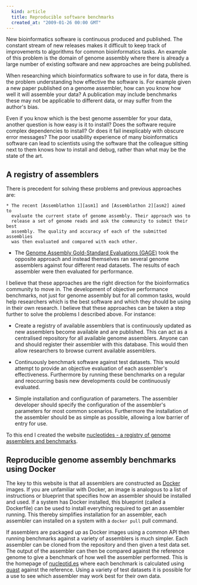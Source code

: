 ```yaml
---
  kind: article
  title: Reproducible software benchmarks
  created_at: "2009-01-26 00:00 GMT"
---
```


New bioinformatics software is continuous produced and published. The constant
stream of new releases makes it difficult to keep track of improvements to
algorithms for common bioinformatics tasks. An example of this problem is the
domain of genome assembly where there is already a large number of existing
software and new approaches are being published.

When researching which bioinformatics software to use in for data, there is the
problem understanding how effective the software is. For example given a new
paper published on a genome assembler, how can you know how well it will
assemble your data? A publication may include benchmarks these may not be
applicable to different data, or may suffer from the author's bias.

Even if you know which is the best genome assembler for your data, another
question is how easy is it to install? Does the software require complex
dependencies to install? Or does it fail inexplicably with obscure error
messages? The poor usability experience of many bioinformatics software can
lead to scientists using the software that the colleague sitting next to them
knows how to install and debug, rather than what may be the state of the art.

## A registry of assemblers

There is precedent for solving these problems and previous approaches are:

    * The recent [Assemblathon 1][asm1] and [Assemblathon 2][asm2] aimed to
      evaluate the current state of genome assembly. Their approach was to
      release a set of genome reads and ask the community to submit their best
      assembly. The quality and accuracy of each of the submitted assemblies
      was then evaluated and compared with each other.

   *  The [Genome Assembly Gold-Standard Evaluations (GAGE)][gage] took the
      opposite approach and instead themselves ran several genome assemblers
      against four different read datasets. The results of each assembler were
      then evaluated for performance.

I believe that these approaches are the right direction for the bioinformatics
community to move in. The development of objective performance benchmarks, not
just for genome assembly but for all common tasks, would help researchers which
is the best software and which they should be using in their own research. I
believe that these approaches can be taken a step further to solve the problems
I described above. For instance:

  * Create a registry of available assemblers that is continuously updated as
    new assemblers become available and are published. This can act as a
    centralised repository for all available genome assemblers. Anyone can and
    should register their assembler with this database. This would then allow
    researchers to browse current available assemblers.

  * Continuously benchmark software against test datasets. This would attempt
    to provide an objective evaluation of each assembler's effectiveness.
    Furthermore by running these benchmarks on a regular and reoccurring basis
    new developments could be continuously evaluated.

  * Simple installation and configuration of parameters. The assembler
    developer should specify the configuration of the assembler's parameters
    for most common scenarios. Furthermore the installation of the assembler
    should be as simple as possible, allowing a low barrier of entry for use.

To this end I created the website [nucleotides - a registry of genome
assemblers and benchmarks][nuc].

## Reproducible genome assembly benchmarks using Docker

The key to this website is that all assemblers are constructed as
[Docker][docker] images. If you are unfamiliar with Docker, an image is
analogous to a list of instructions or blueprint that specifies how an assembler
should be installed and used. If a system has Docker installed, this blueprint
(called a Dockerfile) can be used to install everything required to get an
assembler running. This thereby simplifies installation for an assembler, each
assembler can installed on a system with a `docker pull` pull command.

If assemblers are packaged up as Docker images using a common API then running
benchmarks against a variety of assemblers is much simpler. Each assembler can
be cloned from the repository and then given a test data set. The output of the
assembler can then be compared against the reference genome to give a benchmark
of how well the assembler performed. This is the homepage of
[nucleotid.es][nuc] where each benchmark is calculated using [quast][] against
the reference. Using a variety of test datasets it is possible for a use to see
which assembler may work best for their own data.

[asm1]: http://www.ncbi.nlm.nih.gov/pubmed/21926179

[asm2]: http://www.ncbi.nlm.nih.gov/pubmed/23870653

[gage]: http://www.ncbi.nlm.nih.gov/pubmed/22147368

[nuc]: http://nucleotid.es

[lxc]: https://linuxcontainers.org/

[docker]: http://www.docker.com/

[quast]: http://www.ncbi.nlm.nih.gov/pubmed/23422339
